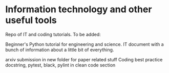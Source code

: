 # Information technology and other useful tools
Repo of IT and coding tutorials. To be added:

Beginner's Python tutorial for engineering and science.
IT document with a bunch of information about a little bit of everything.

arxiv submission in new folder for paper related stuff
Coding best practice
docstring, pytest, black, pylint in clean code section
